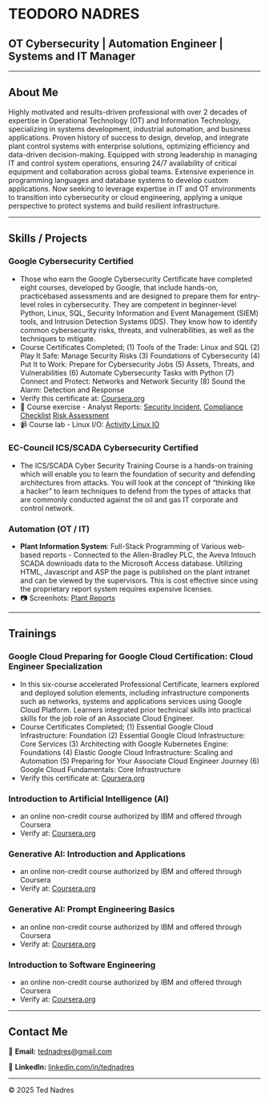 # TEODORO NADRES

## **OT Cybersecurity | Automation Engineer | Systems and IT Manager**

---

## About Me
Highly motivated and results-driven professional with over 2 decades of expertise in Operational Technology (OT) and Information Technology, specializing in systems development, industrial automation, and business applications. Proven history of success to design, develop, and integrate plant control systems with enterprise solutions, optimizing efficiency and data-driven decision-making. Equipped with strong leadership in managing IT and control system operations, ensuring 24/7 availability of critical equipment and collaboration across global teams. Extensive experience in programming languages and database systems to develop custom applications. Now seeking to leverage expertise in IT and OT environments to transition into cybersecurity or cloud engineering, applying a unique perspective to protect systems and build resilient infrastructure.


---


## Skills / Projects
### Google Cybersecurity Certified
- Those who earn the Google Cybersecurity Certificate have completed
eight courses, developed by Google, that include hands-on, practicebased assessments and are designed to prepare them for entry-level
roles in cybersecurity. They are competent in beginner-level Python,
Linux, SQL, Security Information and Event Management (SIEM) tools,
and Intrusion Detection Systems (IDS). They know how to identify
common cybersecurity risks, threats, and vulnerabilities, as well as the
techniques to mitigate.
- Course Certificates Completed;
(1) Tools of the Trade: Linux and SQL
(2) Play It Safe: Manage Security Risks
(3) Foundations of Cybersecurity
(4) Put It to Work: Prepare for Cybersecurity Jobs
(5) Assets, Threats, and Vulnerabilities
(6) Automate Cybersecurity Tasks with Python
(7) Connect and Protect: Networks and Network Security
(8) Sound the Alarm: Detection and Response
- Verify this certificate at: [Coursera.org](https://coursera.org/verify/professional-cert/XSUI8TOQSEMU)
- 📄 Course exercise - Analyst Reports: [Security Incident,](https://drive.google.com/file/d/1SUirHCpjKH6HbuM7nPa0lb_ki443RUC1/view?usp=drive_link) [Compliance Checklist](https://drive.google.com/file/d/1SUirHCpjKH6HbuM7nPa0lb_ki443RUC1/view?usp=drive_link) [Risk Assessment](https://drive.google.com/file/d/1SUirHCpjKH6HbuM7nPa0lb_ki443RUC1/view?usp=drive_link)
- 📹 Course lab - Linux I/O: [Activity Linux IO](https://drive.google.com/file/d/1SwEOWPS6pxgpAJK2eRPFQWuoDC9i9VND/view?usp=drive_link)
  
### EC-Council ICS/SCADA Cybersecurity Certified
- The ICS/SCADA Cyber Security Training Course is a hands-on training which will enable you to learn the foundation of security and defending architectures from attacks. You will look at the concept of “thinking like a hacker” to learn techniques to defend from the types of attacks that are commonly conducted against the oil and gas IT corporate and control network.

### Automation (OT / IT)
- **Plant Information System**: Full-Stack Programming of Various web-based reports - Connected to the Allen-Bradley PLC, the Aveva Intouch SCADA downloads data to the Microsoft Access database. Utilizing HTML, Javascript and ASP the page is published on the plant intranet and can be viewed by the supervisors. This is cost effective since using the proprietary report system requires expensive licenses.
- 📷 Screenhots: [Plant Reports](https://tednadres.github.io/portfolio/PlantView1.png)


---


## Trainings
### Google Cloud Preparing for Google Cloud Certification: Cloud Engineer Specialization
- In this six-course accelerated Professional Certificate, learners
explored and deployed solution elements, including infrastructure
components such as networks, systems and applications services
using Google Cloud Platform. Learners integrated prior technical skills
into practical skills for the job role of an Associate Cloud Engineer.
- Course Certificates Completed;
(1) Essential Google Cloud Infrastructure: Foundation
(2) Essential Google Cloud Infrastructure: Core Services
(3) Architecting with Google Kubernetes Engine: Foundations
(4) Elastic Google Cloud Infrastructure: Scaling and Automation
(5) Preparing for Your Associate Cloud Engineer Journey
(6) Google Cloud Fundamentals: Core Infrastructure
- Verify this certificate at: [Coursera.org](https://coursera.org/verify/professional-cert/Y6WC66VELHAT)
  
### Introduction to Artificial Intelligence (AI)
- an online non-credit course authorized by IBM and offered through Coursera
- Verify at: [Coursera.org](https://coursera.org/verify/6BZ8MWYIFK9J)

### Generative AI: Introduction and Applications
- an online non-credit course authorized by IBM and offered through Coursera
- Verify at: [Coursera.org](https://coursera.org/verify/1JKFB1WD1IYQ)

### Generative AI: Prompt Engineering Basics
- an online non-credit course authorized by IBM and offered through Coursera
- Verify at: [Coursera.org](https://coursera.org/verify/M6QJCC5WLIQ1)

### Introduction to Software Engineering
- an online non-credit course authorized by IBM and offered through Coursera
- Verify at: [Coursera.org](https://coursera.org/verify/9I6Z2D10K2LQ)


---


## Contact Me
📧 **Email:** [tednadres@gmail.com](mailto:tednadres@gmail.com)

🔗 **LinkedIn:** [linkedin.com/in/tednadres](https://www.linkedin.com/in/ted-nadres-5892291a4)

---

&copy; 2025 Ted Nadres
